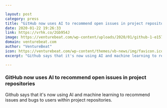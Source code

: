 ```yaml
---

layout: post
category: press
title: "GitHub now uses AI to recommend open issues in project repositories"
date: 2020-01-22 19:26:33
link: https://vrhk.co/2Gb954J
image: https://venturebeat.com/wp-content/uploads/2020/01/github-1-e1579720491957.jpg?w=1200&strip=all
domain: venturebeat.com
author: "VentureBeat"
icon: https://venturebeat.com/wp-content/themes/vb-news/img/favicon.ico
excerpt: "Github says that it's now using AI and machine learning to recommend issues and bugs to users within project repositories."

---
```


### GitHub now uses AI to recommend open issues in project repositories

Github says that it's now using AI and machine learning to recommend issues and bugs to users within project repositories.